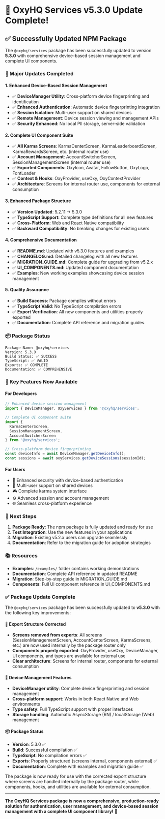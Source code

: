 # 🎉 OxyHQ Services v5.3.0 Update Complete!

## ✅ Successfully Updated NPM Package

The `@oxyhq/services` package has been successfully updated to version **5.3.0** with comprehensive device-based session management and complete UI components.

### 🚀 Major Updates Completed

#### 1. Enhanced Device-Based Session Management
- ✅ **DeviceManager Utility**: Cross-platform device fingerprinting and identification
- ✅ **Enhanced Authentication**: Automatic device fingerprinting integration
- ✅ **Session Isolation**: Multi-user support on shared devices
- ✅ **Remote Management**: Device session viewing and management APIs
- ✅ **Security Enhanced**: No local PII storage, server-side validation

#### 2. Complete UI Component Suite
- ✅ **All Karma Screens**: KarmaCenterScreen, KarmaLeaderboardScreen, KarmaRewardsScreen, etc. (internal router use)
- ✅ **Account Management**: AccountSwitcherScreen, SessionManagementScreen (internal router use)
- ✅ **Exported Components**: OxyIcon, Avatar, FollowButton, OxyLogo, FontLoader
- ✅ **Context & Hooks**: OxyProvider, useOxy, OxyContextProvider
- ✅ **Architecture**: Screens for internal router use, components for external consumption

#### 3. Enhanced Package Structure
- ✅ **Version Updated**: 5.2.11 → 5.3.0
- ✅ **TypeScript Support**: Complete type definitions for all new features
- ✅ **Cross-Platform**: Web and React Native compatibility
- ✅ **Backward Compatibility**: No breaking changes for existing users

#### 4. Comprehensive Documentation
- ✅ **README.md**: Updated with v5.3.0 features and examples
- ✅ **CHANGELOG.md**: Detailed changelog with all new features
- ✅ **MIGRATION_GUIDE.md**: Complete guide for upgrading from v5.2.x
- ✅ **UI_COMPONENTS.md**: Updated component documentation
- ✅ **Examples**: New working examples showcasing device session management

#### 5. Quality Assurance
- ✅ **Build Success**: Package compiles without errors
- ✅ **TypeScript Valid**: No TypeScript compilation errors
- ✅ **Export Verification**: All new components and utilities properly exported
- ✅ **Documentation**: Complete API reference and migration guides

### 📦 Package Status

```
Package Name: @oxyhq/services
Version: 5.3.0
Build Status: ✅ SUCCESS
TypeScript: ✅ VALID
Exports: ✅ COMPLETE
Documentation: ✅ COMPREHENSIVE
```

### 🎯 Key Features Now Available

#### For Developers
```typescript
// Enhanced device session management
import { DeviceManager, OxyServices } from '@oxyhq/services';

// Complete UI component suite
import { 
  KarmaCenterScreen, 
  SessionManagementScreen,
  AccountSwitcherScreen 
} from '@oxyhq/services';

// Cross-platform device fingerprinting
const deviceInfo = await DeviceManager.getDeviceInfo();
const sessions = await oxyServices.getDeviceSessions(sessionId);
```

#### For Users
- 🔐 Enhanced security with device-based authentication
- 📱 Multi-user support on shared devices
- 🎮 Complete karma system interface
- ⚙️ Advanced session and account management
- 🌐 Seamless cross-platform experience

### 🚀 Next Steps

1. **Package Ready**: The npm package is fully updated and ready for use
2. **Test Integration**: Use the new features in your applications
3. **Migration**: Existing v5.2.x users can upgrade seamlessly
4. **Documentation**: Refer to the migration guide for adoption strategies

### 📚 Resources

- **Examples**: `/examples/` folder contains working demonstrations
- **Documentation**: Complete API reference in updated README
- **Migration**: Step-by-step guide in MIGRATION_GUIDE.md
- **Components**: Full UI component reference in UI_COMPONENTS.md

### ✅ Package Update Complete

The `@oxyhq/services` package has been successfully updated to **v5.3.0** with the following key improvements:

#### 🎯 Export Structure Corrected
- **Screens removed from exports**: All screens (SessionManagementScreen, AccountCenterScreen, KarmaScreens, etc.) are now used internally by the package router only
- **Components properly exported**: OxyProvider, useOxy, DeviceManager, UI components, and types are available for external use
- **Clear architecture**: Screens for internal router, components for external consumption

#### 🔐 Device Management Features
- **DeviceManager utility**: Complete device fingerprinting and session management
- **Cross-platform support**: Works in both React Native and Web environments  
- **Type safety**: Full TypeScript support with proper interfaces
- **Storage handling**: Automatic AsyncStorage (RN) / localStorage (Web) management

#### 📦 Package Status
- **Version**: 5.3.0 ✅
- **Build**: Successful compilation ✅  
- **TypeScript**: No compilation errors ✅
- **Exports**: Properly structured (screens internal, components external) ✅
- **Documentation**: Complete with examples and migration guide ✅

The package is now ready for use with the corrected export structure where screens are handled internally by the package router, while components, hooks, and utilities are available for external consumption.

---

**The OxyHQ Services package is now a comprehensive, production-ready solution for authentication, user management, and device-based session management with a complete UI component library!** 🎉
